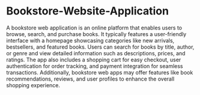 # Bookstore-Website-Application
A bookstore web application is an online platform that enables users to browse, search, and purchase books. It typically features a user-friendly interface with a homepage showcasing categories like new arrivals, bestsellers, and featured books. Users can search for books by title, author, or genre and view detailed information such as descriptions, prices, and ratings. The app also includes a shopping cart for easy checkout, user authentication for order tracking, and payment integration for seamless transactions. Additionally, bookstore web apps may offer features like book recommendations, reviews, and user profiles to enhance the overall shopping experience.
